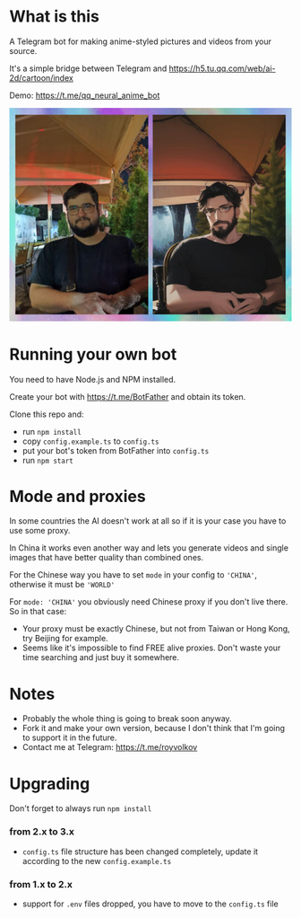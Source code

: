 # What is this
A Telegram bot for making anime-styled pictures and videos from your source.

It's a simple bridge between Telegram and https://h5.tu.qq.com/web/ai-2d/cartoon/index

Demo: https://t.me/qq_neural_anime_bot

![Example](example.jpg)

# Running your own bot
You need to have Node.js and NPM installed.

Create your bot with https://t.me/BotFather and obtain its token.

Clone this repo and:

- run `npm install`
- copy `config.example.ts` to `config.ts`
- put your bot's token from BotFather into `config.ts`
- run `npm start`

# Mode and proxies
In some countries the AI doesn't work at all so if it is your case you have to use some proxy.

In China it works even another way and lets you generate videos and single images that have better quality than combined ones.

For the Chinese way you have to set `mode` in your config to `'CHINA'`, otherwise it must be `'WORLD'`

For `mode: 'CHINA'` you obviously need Chinese proxy if you don't live there. So in that case:
- Your proxy must be exactly Chinese, but not from Taiwan or Hong Kong, try Beijing for example.
- Seems like it's impossible to find FREE alive proxies. Don't waste your time searching and just buy it somewhere.

# Notes
- Probably the whole thing is going to break soon anyway.
- Fork it and make your own version, because I don't think that I'm going to support it in the future.
- Contact me at Telegram: https://t.me/royvolkov

# Upgrading
Don't forget to always run `npm install`

### from 2.x to 3.x
- `config.ts` file structure has been changed completely, update it according to the new `config.example.ts`

### from 1.x to 2.x
- support for `.env` files dropped, you have to move to the `config.ts` file
